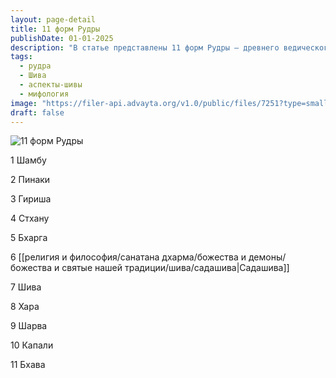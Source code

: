 ```yaml
---
layout: page-detail
title: 11 форм Рудры
publishDate: 01-01-2025
description: "В статье представлены 11 форм Рудры — древнего ведического божества, связанного с разрушением, преобразованием и мощью. Каждая из этих форм отражает различные аспекты и проявления Рудры-Шивы в индуистской традиции. К ним относятся: Шамбу, Пинаки, Гириша, Стхану, Бхарга, Садашива, Шива, Хара, Шарва, Капали и Бхава. Эти имена часто используются в мантрах и ритуалах для почитания Рудры как многогранного и всепроникающего божества."
tags:
  - рудра
  - Шива
  - аспекты-шивы
  - мифология
image: "https://filer-api.advayta.org/v1.0/public/files/7251?type=small"
draft: false
---
```


![11 форм Рудры](https://filer-api.advayta.org/v1.0/public/files/7251?type=medium)

 1 Шамбу

 2 Пинаки

 3 Гириша

 4 Стхану

 5 Бхарга

 6 [[религия и философия/санатана дхарма/божества и демоны/божества и святые нашей традиции/шива/садашива|Садашива]]

 7 Шива

 8 Хара

 9 Шарва

 10 Капали

 11 Бхава

  

